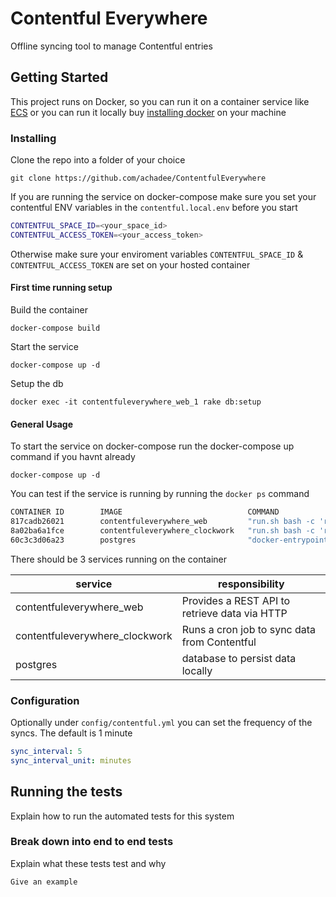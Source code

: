 # Contentful Everywhere

Offline syncing tool to manage Contentful entries

## Getting Started

This project runs on Docker, so you can run it on a container service like [ECS]( https://aws.amazon.com/ecs/) or you can run it locally buy [installing docker](https://docs.docker.com/install/) on your machine


### Installing

Clone the repo into a folder of your choice

```
git clone https://github.com/achadee/ContentfulEverywhere
```
If you are running the service on docker-compose make sure you set your contentful ENV variables in the `contentful.local.env` before you start

```bash
CONTENTFUL_SPACE_ID=<your_space_id>
CONTENTFUL_ACCESS_TOKEN=<your_access_token>
```
Otherwise make sure your enviroment variables `CONTENTFUL_SPACE_ID` & `CONTENTFUL_ACCESS_TOKEN` are set on your hosted container

#### First time running setup

Build the container

```
docker-compose build
```

Start the service
```
docker-compose up -d
```

Setup the db

```
docker exec -it contentfuleverywhere_web_1 rake db:setup
```

#### General Usage

To start the service on docker-compose run the docker-compose up command if you havnt already

```
docker-compose up -d
```

You can test if the service is running by running the `docker ps` command

```bash
CONTAINER ID        IMAGE                            COMMAND                  CREATED             STATUS              PORTS                    NAMES
817cadb26021        contentfuleverywhere_web         "run.sh bash -c 'rm …"   13 seconds ago      Up 12 seconds       0.0.0.0:3000->3000/tcp   contentfuleverywhere_web_1
8a02ba6a1fce        contentfuleverywhere_clockwork   "run.sh bash -c 'rm …"   13 seconds ago      Up 12 seconds       3000/tcp                 contentfuleverywhere_clockwork_1
60c3c3d06a23        postgres                         "docker-entrypoint.s…"   2 hours ago         Up 12 seconds       5432/tcp                 contentfuleverywhere_db_1
```

There should be 3 services running on the container

|service|responsibility|
|-------|--------------|
|contentfuleverywhere_web|Provides a REST API to retrieve data via HTTP|
|contentfuleverywhere_clockwork|Runs a cron job to sync data from Contentful|
|postgres|database to persist data locally|

### Configuration

Optionally under `config/contentful.yml` you can set the frequency of the syncs. The default is 1 minute
```yml
sync_interval: 5
sync_interval_unit: minutes
```

## Running the tests

Explain how to run the automated tests for this system

### Break down into end to end tests

Explain what these tests test and why

```
Give an example
```
